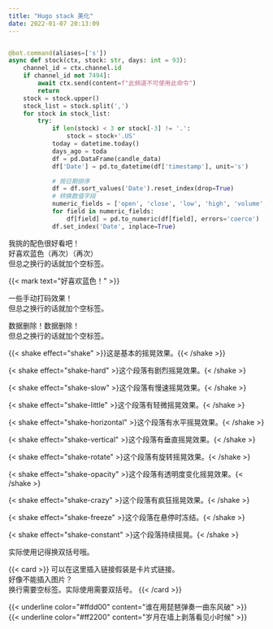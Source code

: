 ```yaml
---
title: "Hugo stack 美化"
date: 2022-01-07 20:13:09
---
```






```python

@bot.command(aliases=['s'])
async def stock(ctx, stock: str, days: int = 93):
    channel_id = ctx.channel.id
    if channel_id not 7494]:
        await ctx.send(content=f"此频道不可使用此命令")
        return
    stock = stock.upper()
    stock_list = stock.split(',')
    for stock in stock_list:
        try:
            if len(stock) < 3 or stock[-3] != '.':
                stock = stock+'.US'
            today = datetime.today()
            days_ago = toda
            df = pd.DataFrame(candle_data)
            df['Date'] = pd.to_datetime(df['timestamp'], unit='s')

            # 按日期排序
            df = df.sort_values('Date').reset_index(drop=True)
            # 转换数值字段
            numeric_fields = ['open', 'close', 'low', 'high', 'volume', 'turnover']
            for field in numeric_fields:
                df[field] = pd.to_numeric(df[field], errors='coerce')
            df.set_index('Date', inplace=True)


```





<font class="colorfulfont"> 我挑的配色很好看吧！<br>好喜欢蓝色（再次）（再次）<br> 但总之换行的话就加个空标签。</font>

{{< mark text="好喜欢蓝色！" >}}

<span class="blur">一些手动打码效果！<br>但总之换行的话就加个空标签。</span>

<span class="shady">数据删除！数据删除！<br>但总之换行的话就加个空标签。</span>

{{< shake effect="shake" >}}这是基本的摇晃效果。{{< /shake >}}

{< shake effect="shake-hard" >}这个段落有剧烈摇晃效果。{< /shake >}

{< shake effect="shake-slow" >}这个段落有慢速摇晃效果。{< /shake >}

{< shake effect="shake-little" >}这个段落有轻微摇晃效果。{< /shake >}

{< shake effect="shake-horizontal" >}这个段落有水平摇晃效果。{< /shake >}

{< shake effect="shake-vertical" >}这个段落有垂直摇晃效果。{< /shake >}

{< shake effect="shake-rotate" >}这个段落有旋转摇晃效果。{< /shake >}

{< shake effect="shake-opacity" >}这个段落有透明度变化摇晃效果。{< /shake >}

{< shake effect="shake-crazy" >}这个段落有疯狂摇晃效果。{< /shake >}

{< shake effect="shake-freeze" >}这个段落在悬停时冻结。{< /shake >}

{< shake effect="shake-constant" >}这个段落持续摇晃。{< /shake >}

实际使用记得换双括号哦。

{{< card >}}
可以在这里插入链接假装是卡片式链接。
<br>
好像不能插入图片？
<br>
换行需要空标签。实际使用需要双括号。
{{< /card >}}

{{< underline color="#ffdd00" content="谁在用琵琶弹奏一曲东风破" >}}
<br/>
{{< underline color="#ff2200" content="岁月在墙上剥落看见小时候" >}}
